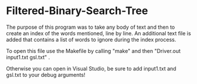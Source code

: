 # Filtered-Binary-Search-Tree

The purpose of this program was to take any body of text and then to create an index of the words mentioned, line by line. An additional text file is added that contains a list of words to ignore during the index process. 

To open this file use the Makefile by calling "make" and then "Driver.out input1.txt gsl.txt" .

Otherwise you can open in Visual Studio, be sure to add input1.txt and gsl.txt to your debug arguments!

